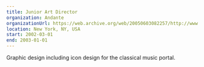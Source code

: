 ```yaml
---
title: Junior Art Director
organization: Andante
organizationUrl: https://web.archive.org/web/20050603082257/http://www.andante.com/
location: New York, NY, USA
start: 2002-03-01
end: 2003-01-01
---
```


Graphic design including icon design for the classical music portal.
